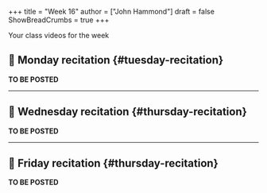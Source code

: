 +++
title = "Week 16"
author = ["John Hammond"]
draft = false
ShowBreadCrumbs = true
+++

Your class videos for the week
<!--more-->


## 🎥 Monday recitation {#tuesday-recitation}

**TO BE POSTED**

---


## 🎥 Wednesday recitation {#thursday-recitation}

**TO BE POSTED**

---


## 🎥 Friday recitation {#thursday-recitation}

**TO BE POSTED**

